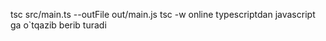 tsc src/main.ts --outFile out/main.js
tsc -w     online typescriptdan  javascript ga o`tqazib berib turadi
